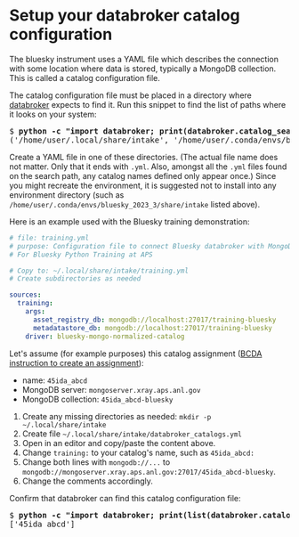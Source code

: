 # Setup your databroker catalog configuration

The bluesky instrument uses a YAML file which describes the connection
with some location where data is stored, typically a MongoDB collection.
This is called a catalog configuration file.

The catalog configuration file must be placed in a directory where
[databroker](https://blueskyproject.io/databroker/how-to/mongo-backed-catalog.html)
expects to find it.  Run this snippet to find the list of paths where it looks on your system:

<pre>
$ <b>python -c "import databroker; print(databroker.catalog_search_path())"</b>
('/home/user/.local/share/intake', '/home/user/.conda/envs/bluesky_2023_3/share/intake')
</pre>

Create a YAML file in one of these directories. (The actual file name does not
matter.  Only that it ends with `.yml`.  Also, amongst all the `.yml` files
found on the search path, any catalog names defined only appear once.)  Since
you might recreate the environment, it is suggested not to install into any
environment directory (such as
`/home/user/.conda/envs/bluesky_2023_3/share/intake` listed above).

Here is an example used with the Bluesky training demonstration:

```yaml
# file: training.yml
# purpose: Configuration file to connect Bluesky databroker with MongoDB
# For Bluesky Python Training at APS

# Copy to: ~/.local/share/intake/training.yml
# Create subdirectories as needed

sources:
  training:
    args:
      asset_registry_db: mongodb://localhost:27017/training-bluesky
      metadatastore_db: mongodb://localhost:27017/training-bluesky
    driver: bluesky-mongo-normalized-catalog
```

Let's assume (for example purposes) this catalog assignment ([BCDA instruction to create an assignment](https://git.aps.anl.gov/bcda/bluesky-catalogs/-/blob/master/README.md)):

- name: `45ida_abcd`
- MongoDB server: `mongoserver.xray.aps.anl.gov`
- MongoDB collection: `45ida_abcd-bluesky`

1. Create any missing directories as needed: `mkdir -p ~/.local/share/intake`
1. Create file `~/.local/share/intake/databroker_catalogs.yml`
1. Open in an editor and copy/paste the content above.
1. Change `training:` to your catalog's name, such as `45ida_abcd:`
1. Change both lines with `mongodb://...` to
   `mongodb://mongoserver.xray.aps.anl.gov:27017/45ida_abcd-bluesky`.
1. Change the comments accordingly.

Confirm that databroker can find this catalog configuration file:

<pre>
$ <b>python -c "import databroker; print(list(databroker.catalog))"</b> 
['45ida_abcd']
</pre>
